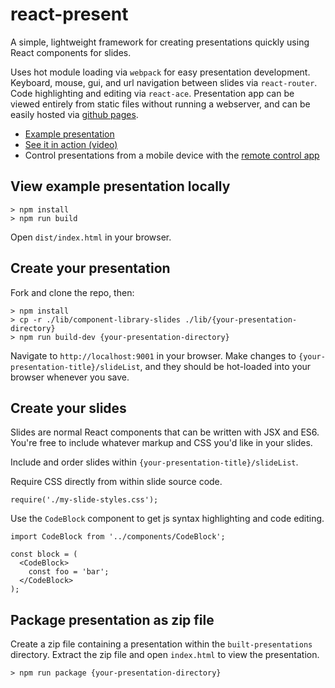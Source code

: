 # react-present

A simple, lightweight framework for creating presentations quickly using React components for slides.

Uses hot module loading via `webpack` for easy presentation development. Keyboard, mouse, gui, and url navigation between slides via `react-router`. Code highlighting and editing via `react-ace`. Presentation app can be viewed entirely from static files without running a webserver, and can be easily hosted via [github pages](https://pages.github.com/).

 * [Example presentation](https://limscoder.github.io/react-present/pages/component-library-slides/index.html)
 * [See it in action (video)](https://www.youtube.com/watch?v=nQo0EdHNjto)
 * Control presentations from a mobile device with the [remote control app](remote/README.md)

## View example presentation locally

    > npm install
    > npm run build

Open `dist/index.html` in your browser.

## Create your presentation

Fork and clone the repo, then:

    > npm install
    > cp -r ./lib/component-library-slides ./lib/{your-presentation-directory}
    > npm run build-dev {your-presentation-directory}

Navigate to `http://localhost:9001` in your browser. Make changes to `{your-presentation-title}/slideList`, and they should be hot-loaded into your browser whenever you save.

## Create your slides

Slides are normal React components that can be written with JSX and ES6. You're free to include whatever markup and CSS you'd like in your slides.

Include and order slides within `{your-presentation-title}/slideList`.

Require CSS directly from within slide source code.

    require('./my-slide-styles.css');

Use the `CodeBlock` component to get js syntax highlighting and code editing.

    import CodeBlock from '../components/CodeBlock';

    const block = (
      <CodeBlock>
        const foo = 'bar';
      </CodeBlock>
    );

## Package presentation as zip file

Create a zip file containing a presentation within the `built-presentations` directory.
Extract the zip file and open `index.html` to view the presentation.

    > npm run package {your-presentation-directory}
